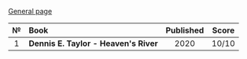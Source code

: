 [General page](../../)

|№|Book|Published|Score|
|:---:|:---|:---:|:---:|
|1|**Dennis E. Taylor - Heaven's River**|2020|10/10|
